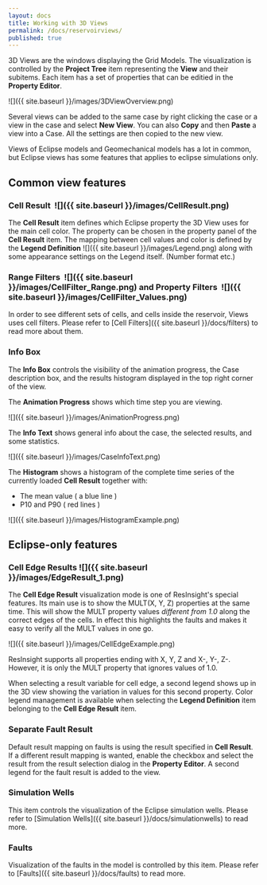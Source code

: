 ```yaml
---
layout: docs
title: Working with 3D Views
permalink: /docs/reservoirviews/
published: true
---
```


3D Views are the windows displaying the Grid Models. The visualization is controlled by the **Project Tree** item representing the **View** and their subitems. Each item has a set of properties that can be editied in the **Property Editor**.

![]({{ site.baseurl }}/images/3DViewOverview.png)

Several views can be added to the same case by right clicking the case or a view in the case and select **New View**. You can also **Copy** and then **Paste** a view into a Case. All the settings are then copied to the new view.  

Views of Eclipse models and Geomechanical models has a lot in common, but Eclipse views has some features that applies to eclipse simulations only.

## Common view features

### Cell Result &nbsp;![]({{ site.baseurl }}/images/CellResult.png)

The **Cell Result** item defines which Eclipse property the 3D View uses for the main cell color. The property can be chosen in the property panel of the **Cell Result** item. The mapping between cell values and color is defined by the **Legend Definition**  ![]({{ site.baseurl }}/images/Legend.png) along with some appearance settings on the Legend itself. (Number format etc.)

### Range Filters &nbsp;![]({{ site.baseurl }}/images/CellFilter_Range.png) and Property Filters &nbsp;![]({{ site.baseurl }}/images/CellFilter_Values.png) 

In order to see different sets of cells, and cells inside the reservoir, Views uses cell filters.
Please refer to [Cell Filters]({{ site.baseurl }}/docs/filters) to read more about them.

### Info Box

The **Info Box** controls the visibility of the animation progress, the Case description box, and the results histogram displayed in the top right corner of the view.

The **Animation Progress** shows which time step you are viewing. 

![]({{ site.baseurl }}/images/AnimationProgress.png)

The **Info Text** shows general info about the case, the selected results, and some statistics. 

![]({{ site.baseurl }}/images/CaseInfoText.png)

The **Histogram** shows a histogram of the complete time series of the currently loaded **Cell Result** together with:

- The mean value ( a blue line ) 
- P10 and P90 ( red lines )

![]({{ site.baseurl }}/images/HistogramExample.png)

## Eclipse-only features

### Cell Edge Results ![]({{ site.baseurl }}/images/EdgeResult_1.png)

The **Cell Edge Result** visualization mode is one of ResInsight's special features. Its main use is to show the MULT(X, Y, Z) properties at the same time. 
This will show the MULT property values *different from 1.0* along the correct edges of the cells. In effect this highlights the faults and makes it easy to verify all the MULT values in one go.

![]({{ site.baseurl }}/images/CellEdgeExample.png)

ResInsight supports all properties ending with X, Y, Z and X-, Y-, Z-. However, it is only the MULT property that ignores values of 1.0.

When selecting a result variable for cell edge, a second legend shows up in the 3D view showing the variation in values for this second property. Color legend management is available when selecting the **Legend Definition** item belonging to the **Cell Edge Result** item. 

### Separate Fault Result

Default result mapping on faults is using the result specified in **Cell Result**. If a different result mapping is wanted, enable the checkbox and select the result from the result selection dialog in the **Property Editor**. A second legend for the fault result is added to the view.

### Simulation Wells
This item controls the visualization of the Eclipse simulation wells.
Please refer to [Simulation Wells]({{ site.baseurl }}/docs/simulationwells) to read more.

### Faults
Visualization of the faults in the model is controlled by this item. 
Please refer to [Faults]({{ site.baseurl }}/docs/faults) to read more.
